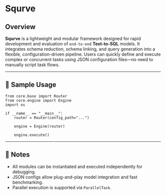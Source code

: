 # Squrve

## Overview

**Squrve** is a lightweight and modular framework designed for rapid development and evaluation of `end-to-end` **Text-to-SQL** models. It integrates schema reduction, schema linking, and query generation into a flexible, configuration-driven pipeline. Users can quickly define and execute complex or concurrent tasks using JSON configuration files—no need to manually script task flows.

------

## 🧪 Sample Usage

```
from core.base import Router
from core.engine import Engine
import os

if __name__ == "__main__":
    router = Router(config_path="...")

    engine = Engine(router)

    engine.execute()
```

------

## 📌 Notes

- All modules can be instantiated and executed independently for debugging.
- JSON configs allow plug-and-play model integration and fast benchmarking.
- Parallel execution is supported via `ParallelTask`.